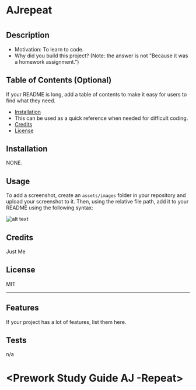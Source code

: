 # AJrepeat
# <A repeat of the prework study guide>

## Description



- Motivation: To learn to code.
- Why did you build this project? (Note: the answer is not "Because it was a homework assignment.")


## Table of Contents (Optional)

If your README is long, add a table of contents to make it easy for users to find what they need.

- [Installation](#installation)
- This can be used as a quick reference when needed for difficult coding.
- [Credits](#NA)
- [License](#lMIT)

## Installation

NONE.

## Usage



To add a screenshot, create an `assets/images` folder in your repository and upload your screenshot to it. Then, using the relative file path, add it to your README using the following syntax:

![alt text](assets/images/screenshot.png)

## Credits

Just Me

## License

MIT

---




## Features

If your project has a lot of features, list them here.



## Tests

n/a
# <Prework Study Guide AJ -Repeat>


